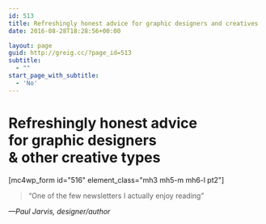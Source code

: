 ```yaml
---
id: 513
title: Refreshingly honest advice for graphic designers and creatives
date: 2016-08-28T18:28:56+00:00

layout: page
guid: http://greig.cc/?page_id=513
subtitle:
  - ""
start_page_with_subtitle:
  - 'No'
---
```

<h1 class="f2 f1-l mh3 mh5-m mh6-l mb2 normal measure-narrow">Refreshingly honest advice<br>for graphic designers<br>&amp; other creative types</h1>

<!-- <h2 class="f4 mh3 mh5-m mh6-l mb2 normal measure-narrow">Get proven tips on getting unstuck, going freelance, rethinking your career, and making writing a habit.</h2> 

<h2 class="f4 mh3 mh5-m mh6-l mb2 normal measure-narrow">Join thousands of people receiving my thoughts on life, design and freelancing each Sunday:</h2>-->

[mc4wp_form id="516" element_class="mh3 mh5-m mh6-l pt2"]

<blockquote class="mh3 mh5-m mh6-l mt5 serif f4">“One of the few newsletters I actually enjoy reading”</blockquote>
<cite class="mh3 mh5-m mh6-l tracked ttu normal f6 fs-normal">—Paul Jarvis, designer/author</cite>
<br>&nbsp;<br>